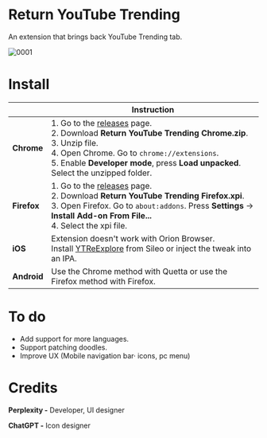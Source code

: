# Return YouTube Trending
An extension that brings back YouTube Trending tab.

![0001](https://github.com/user-attachments/assets/9502d734-2a7c-45f4-a218-66fbfaf6fd02)


# Install

|  | Instruction |
|---|---|
| **Chrome** | 1. Go to the [releases](https://github.com/Dr-Sauce/ReturnYouTubeTrending/releases/latest) page.  <br>2. Download **Return YouTube Trending Chrome.zip**.  <br>3. Unzip file.  <br>4. Open Chrome. Go to ```chrome://extensions```.   <br>5. Enable **Developer mode**, press **Load unpacked**.  Select the unzipped folder. |
| **Firefox** | 1. Go to the [releases](https://github.com/Dr-Sauce/ReturnYouTubeTrending/releases/latest) page.  <br>2. Download **Return YouTube Trending Firefox.xpi**.  <br>3. Open Firefox. Go to ```about:addons```. Press **Settings** → **Install Add-on From File...**  <br>4. Select the xpi file. |
| **iOS** | Extension doesn't work with Orion Browser. <br>Install [YTReExplore](https://github.com/PoomSmart/YTReExplore) from Sileo or inject the tweak into an IPA. |
| **Android** | Use the Chrome method with Quetta or use the Firefox method with Firefox. |


# To do

- Add support for more languages.
- Support patching doodles.
- Improve UX (Mobile navigation bar· icons, pc menu)

# Credits
**Perplexity -** Developer, UI designer

**ChatGPT -** Icon designer
